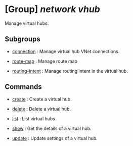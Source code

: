 # [Group] _network vhub_

Manage virtual hubs.

## Subgroups

- [connection](/Commands/network/vhub/connection/readme.md)
: Manage virtual hub VNet connections.

- [route-map](/Commands/network/vhub/route-map/readme.md)
: Manage route map

- [routing-intent](/Commands/network/vhub/routing-intent/readme.md)
: Manage routing intent in the virtual hub.

## Commands

- [create](/Commands/network/vhub/_create.md)
: Create a virtual hub.

- [delete](/Commands/network/vhub/_delete.md)
: Delete a virtual hub.

- [list](/Commands/network/vhub/_list.md)
: List virtual hubs.

- [show](/Commands/network/vhub/_show.md)
: Get the details of a virtual hub.

- [update](/Commands/network/vhub/_update.md)
: Update settings of a virtual hub.
